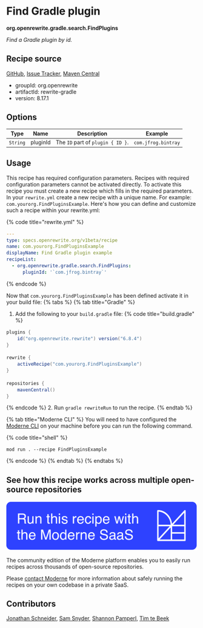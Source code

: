 # Find Gradle plugin

**org.openrewrite.gradle.search.FindPlugins**

_Find a Gradle plugin by id._

## Recipe source

[GitHub](https://github.com/openrewrite/rewrite/blob/main/rewrite-gradle/src/main/java/org/openrewrite/gradle/search/FindPlugins.java), [Issue Tracker](https://github.com/openrewrite/rewrite/issues), [Maven Central](https://central.sonatype.com/artifact/org.openrewrite/rewrite-gradle/8.17.1/jar)

* groupId: org.openrewrite
* artifactId: rewrite-gradle
* version: 8.17.1

## Options

| Type | Name | Description | Example |
| -- | -- | -- | -- |
| `String` | pluginId | The `ID` part of `plugin { ID }`. | ``com.jfrog.bintray`` |


## Usage

This recipe has required configuration parameters. Recipes with required configuration parameters cannot be activated directly. To activate this recipe you must create a new recipe which fills in the required parameters. In your `rewrite.yml` create a new recipe with a unique name. For example: `com.yourorg.FindPluginsExample`.
Here's how you can define and customize such a recipe within your rewrite.yml:

{% code title="rewrite.yml" %}
```yaml
---
type: specs.openrewrite.org/v1beta/recipe
name: com.yourorg.FindPluginsExample
displayName: Find Gradle plugin example
recipeList:
  - org.openrewrite.gradle.search.FindPlugins:
      pluginId: '`com.jfrog.bintray`'
```
{% endcode %}

Now that `com.yourorg.FindPluginsExample` has been defined activate it in your build file:
{% tabs %}
{% tab title="Gradle" %}
1. Add the following to your `build.gradle` file:
{% code title="build.gradle" %}
```groovy
plugins {
    id("org.openrewrite.rewrite") version("6.8.4")
}

rewrite {
    activeRecipe("com.yourorg.FindPluginsExample")
}

repositories {
    mavenCentral()
}
```
{% endcode %}
2. Run `gradle rewriteRun` to run the recipe.
{% endtab %}

{% tab title="Moderne CLI" %}
You will need to have configured the [Moderne CLI](https://docs.moderne.io/moderne-cli/cli-intro) on your machine before you can run the following command.

{% code title="shell" %}
```shell
mod run . --recipe FindPluginsExample
```
{% endcode %}
{% endtab %}
{% endtabs %}

## See how this recipe works across multiple open-source repositories

[![Moderne Link Image](/.gitbook/assets/ModerneRecipeButton.png)](https://app.moderne.io/recipes/org.openrewrite.gradle.search.FindPlugins)

The community edition of the Moderne platform enables you to easily run recipes across thousands of open-source repositories.

Please [contact Moderne](https://moderne.io/product) for more information about safely running the recipes on your own codebase in a private SaaS.

## Contributors
[Jonathan Schneider](mailto:jkschneider@gmail.com), [Sam Snyder](mailto:sam@moderne.io), [Shannon Pamperl](mailto:shanman190@gmail.com), [Tim te Beek](mailto:tim@moderne.io)
